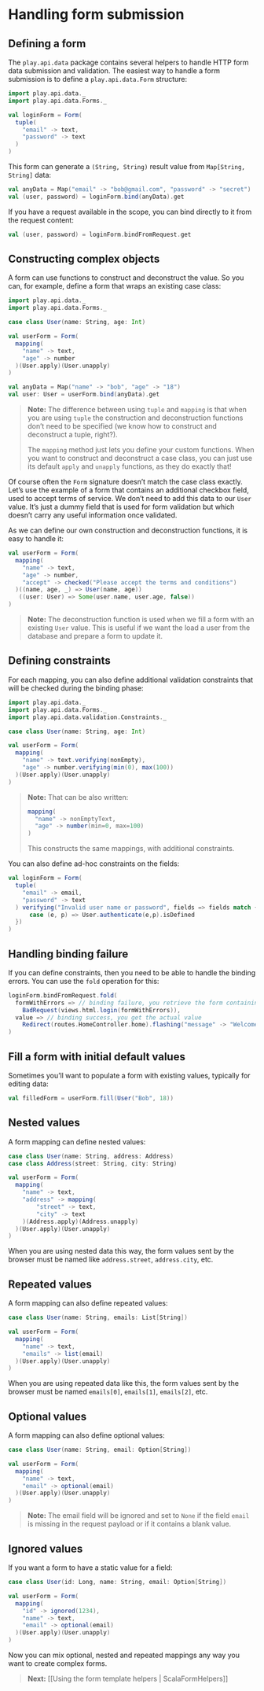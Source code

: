 # Handling form submission

## Defining a form

The `play.api.data` package contains several helpers to handle HTTP form data submission and validation. The easiest way to handle a form submission is to define a `play.api.data.Form` structure:

```scala
import play.api.data._
import play.api.data.Forms._

val loginForm = Form(
  tuple(
    "email" -> text,
    "password" -> text
  )
)
```

This form can generate a `(String, String)` result value from `Map[String, String]` data:

```scala
val anyData = Map("email" -> "bob@gmail.com", "password" -> "secret")
val (user, password) = loginForm.bind(anyData).get
```

If you have a request available in the scope, you can bind directly to it from the request content:

```scala
val (user, password) = loginForm.bindFromRequest.get
```

## Constructing complex objects

A form can use functions to construct and deconstruct the value. So you can, for example, define a form that wraps an existing case class:

```scala
import play.api.data._
import play.api.data.Forms._

case class User(name: String, age: Int)

val userForm = Form(
  mapping(
    "name" -> text,
    "age" -> number
  )(User.apply)(User.unapply)
)

val anyData = Map("name" -> "bob", "age" -> "18")
val user: User = userForm.bind(anyData).get
```

> **Note:** The difference between using `tuple` and `mapping` is that when you are using `tuple` the construction and deconstruction functions don’t need to be specified (we know how to construct and deconstruct a tuple, right?). 
>
> The `mapping` method just lets you define your custom functions. When you want to construct and deconstruct a case class, you can just use its default `apply` and `unapply` functions, as they do exactly that!

Of course often the `Form` signature doesn’t match the case class exactly. Let’s use the example of a form that contains an additional checkbox field, used to accept terms of service. We don’t need to add this data to our `User` value. It’s just a dummy field that is used for form validation but which doesn’t carry any useful information once validated.

As we can define our own construction and deconstruction functions, it is easy to handle it:

```scala
val userForm = Form(
  mapping(
    "name" -> text,
    "age" -> number,
    "accept" -> checked("Please accept the terms and conditions")
  )((name, age, _) => User(name, age))
   ((user: User) => Some(user.name, user.age, false))
)
```

> **Note:** The deconstruction function is used when we fill a form with an existing `User` value. This is useful if we want the load a user from the database and prepare a form to update it.

## Defining constraints

For each mapping, you can also define additional validation constraints that will be checked during the binding phase:

```scala
import play.api.data._
import play.api.data.Forms._
import play.api.data.validation.Constraints._

case class User(name: String, age: Int)

val userForm = Form(
  mapping(
    "name" -> text.verifying(nonEmpty),
    "age" -> number.verifying(min(0), max(100))
  )(User.apply)(User.unapply)
)
```

> **Note:** That can be also written:
>
> ```scala
> mapping(
>   "name" -> nonEmptyText,
>   "age" -> number(min=0, max=100)
> )
> ```
>
> This constructs the same mappings, with additional constraints.

You can also define ad-hoc constraints on the fields:

```scala
val loginForm = Form(
  tuple(
    "email" -> email,
    "password" -> text
  ) verifying("Invalid user name or password", fields => fields match { 
      case (e, p) => User.authenticate(e,p).isDefined 
  })
)
```

## Handling binding failure

If you can define constraints, then you need to be able to handle the binding errors. You can use the `fold` operation for this:

```scala
loginForm.bindFromRequest.fold(
  formWithErrors => // binding failure, you retrieve the form containing errors,
    BadRequest(views.html.login(formWithErrors)),
  value => // binding success, you get the actual value 
    Redirect(routes.HomeController.home).flashing("message" -> "Welcome!" + value.firstName)
)
```

## Fill a form with initial default values

Sometimes you’ll want to populate a form with existing values, typically for editing data:

```scala
val filledForm = userForm.fill(User("Bob", 18))
```

## Nested values

A form mapping can define nested values:

```scala
case class User(name: String, address: Address)
case class Address(street: String, city: String)

val userForm = Form(
  mapping(
    "name" -> text,
    "address" -> mapping(
        "street" -> text,
        "city" -> text
    )(Address.apply)(Address.unapply)
  )(User.apply)(User.unapply)
)
```

When you are using nested data this way, the form values sent by the browser must be named like `address.street`, `address.city`, etc.

## Repeated values

A form mapping can also define repeated values:

```scala
case class User(name: String, emails: List[String])

val userForm = Form(
  mapping(
    "name" -> text,
    "emails" -> list(email)
  )(User.apply)(User.unapply)
)
```

When you are using repeated data like this, the form values sent by the browser must be named `emails[0]`, `emails[1]`, `emails[2]`, etc.

## Optional values

A form mapping can also define optional values:

```scala
case class User(name: String, email: Option[String])

val userForm = Form(
  mapping(
    "name" -> text,
    "email" -> optional(email)
  )(User.apply)(User.unapply)
)
```

> **Note:** The email field will be ignored and set to `None` if the field `email` is missing in the request payload or if it contains a blank value.

## Ignored values

If you want a form to have a static value for a field:

```scala
case class User(id: Long, name: String, email: Option[String])

val userForm = Form(
  mapping(
    "id" -> ignored(1234),
    "name" -> text,
    "email" -> optional(email)
  )(User.apply)(User.unapply)
)
```

Now you can mix optional, nested and repeated mappings any way you want to create complex forms.

> **Next:** [[Using the form template helpers | ScalaFormHelpers]]




